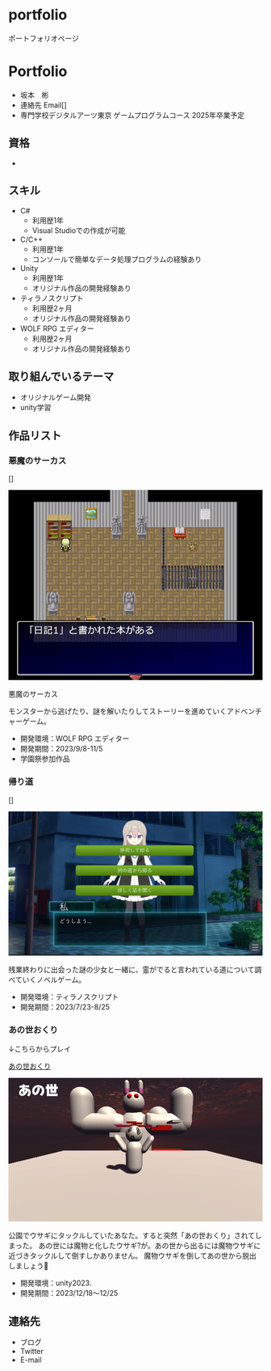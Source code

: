 # portfolio
ポートフォリオページ

# Portfolio

- 坂本　彬
- 連絡先 Email[]
- 専門学校デジタルアーツ東京 ゲームプログラムコース 2025年卒業予定

## 資格
-

## スキル
- C#
  - 利用歴1年
  - Visual Studioでの作成が可能
- C/C++
  - 利用歴1年
  - コンソールで簡単なデータ処理プログラムの経験あり
- Unity
  - 利用歴1年
  - オリジナル作品の開発経験あり
- ティラノスクリプト
  - 利用歴2ヶ月
  - オリジナル作品の開発経験あり
- WOLF RPG エディター
  - 利用歴2ヶ月
  - オリジナル作品の開発経験あり

## 取り組んでいるテーマ
- オリジナルゲーム開発
- unity学習

  


## 作品リスト

### 悪魔のサーカス
[]

![画像](./images/akumanosa-kasu.png)

悪魔のサーカス

モンスターから逃げたり、謎を解いたりしてストーリーを進めていくアドベンチャーゲーム。

- 開発環境：WOLF RPG エディター
- 開発期間：2023/9/8-11/5
- 学園祭参加作品


### 帰り道
[]

![画像](./images/kaerimiti.png)

残業終わりに出会った謎の少女と一緒に、霊がでると言われている道について調べていくノベルゲーム。

- 開発環境：ティラノスクリプト
- 開発期間：2023/7/23-8/25


### あの世おくり
↓こちらからプレイ

[あの世おくり](http://unityroom.com/games/webgl-up-anoyookuri)

![画像](./images/anoyo1week.png)

公園でウサギにタックルしていたあなた。すると突然「あの世おくり」されてしまった。
あの世には魔物と化したウサギ?が。あの世から出るには魔物ウサギに近づきタックルして倒すしかありません。
魔物ウサギを倒してあの世から脱出しましょう👊
- 開発環境：unity2023.
- 開発期間：2023/12/18～12/25





## 連絡先
- ブログ
- Twitter 
- E-mail 
